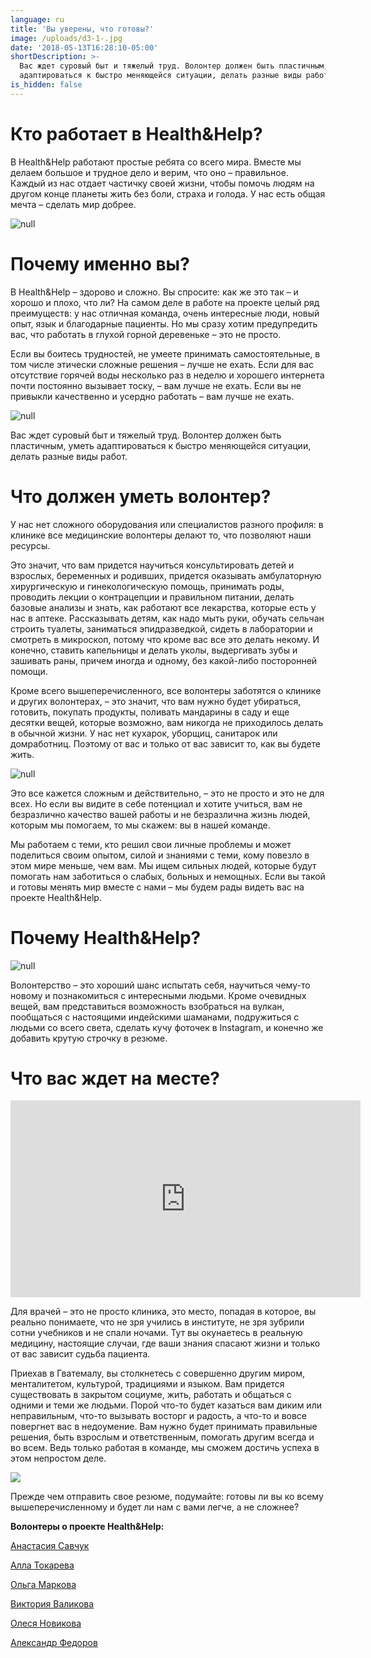 ```yaml
---
language: ru
title: 'Вы уверены, что готовы?'
image: /uploads/d3-1-.jpg
date: '2018-05-13T16:28:10-05:00'
shortDescription: >-
  Вас ждет суровый быт и тяжелый труд. Волонтер должен быть пластичным, уметь
  адаптироваться к быстро меняющейся ситуации, делать разные виды работ.
is_hidden: false
---
```

# Кто работает в Health&Help?

В Health&Help работают простые ребята со всего мира. Вместе мы делаем большое и трудное дело и верим, что оно – правильное. Каждый из нас отдает частичку своей жизни, чтобы помочь людям на другом конце планеты жить без боли, страха и голода. У нас есть общая мечта – сделать мир добрее.

![null](/uploads/r96.jpg)

# Почему именно вы?

В Health&Help – здорово и сложно. Вы спросите: как же это так – и хорошо и плохо, что ли? На самом деле в работе на проекте целый ряд преимуществ: у нас отличная команда, очень интересные люди, новый опыт, язык и благодарные пациенты. Но мы сразу хотим предупредить вас, что работать в глухой горной деревеньке – это не просто.

Если вы боитесь трудностей, не умеете принимать самостоятельные, в том числе этически сложные решения – лучше не ехать. Если для вас отсутствие горячей воды несколько раз в неделю и хорошего интернета почти постоянно вызывает тоску, – вам лучше не ехать. Если вы не привыкли качественно и усердно работать – вам лучше не ехать.

![null](/uploads/d3-1-.jpg)

Вас ждет суровый быт и тяжелый труд. Волонтер должен быть пластичным, уметь адаптироваться к быстро меняющейся ситуации, делать разные виды работ.

# Что должен уметь волонтер?

У нас нет сложного оборудования или специалистов разного профиля: в клинике все медицинские волонтеры делают то, что позволяют наши ресурсы.

Это значит, что вам придется научиться консультировать детей и взрослых, беременных и родивших, придется оказывать амбулаторную хирургическую и гинекологическую помощь, принимать роды, проводить лекции о контрацепции и правильном питании, делать базовые анализы и знать, как работают все лекарства, которые есть у нас в аптеке. Рассказывать детям, как надо мыть руки, обучать сельчан строить туалеты, заниматься эпидразведкой, сидеть в лаборатории и смотреть в микроскоп, потому что кроме вас все это делать некому. И конечно, ставить капельницы и делать уколы, выдергивать зубы и зашивать раны, причем иногда и одному, без какой-либо посторонней помощи.

Кроме всего вышеперечисленного, все волонтеры заботятся о клинике и других волонтерах, – это значит, что вам нужно будет убираться, готовить, покупать продукты, поливать мандарины в саду и еще десятки вещей, которые возможно, вам никогда не приходилось делать в обычной жизни. У нас нет кухарок, уборщиц, санитарок или домработниц. Поэтому от вас и только от вас зависит то, как вы будете жить.

![null](/uploads/l35a0887-fb.jpg)

Это все кажется сложным и действительно, – это не просто и это не для всех. Но если вы видите в себе потенциал и хотите учиться, вам не безразлично качество вашей работы и не безразлична жизнь людей, которым мы помогаем, то мы скажем: вы в нашей команде.

Мы работаем с теми, кто решил свои личные проблемы и может поделиться своим опытом, силой и знаниями с теми, кому повезло в этом мире меньше, чем вам. Мы ищем сильных людей, которые будут помогать нам заботиться о слабых, больных и немощных. Если вы такой и готовы менять мир вместе с нами – мы будем рады видеть вас на проекте Health&Help.

# Почему Health&Help?

![null](/uploads/0q4a4622.jpg)

Волонтерство – это хороший шанс испытать себя, научиться чему-то новому и познакомиться с интересными людьми. Кроме очевидных вещей, вам представиться возможность взобраться на вулкан, пообщаться с настоящими индейскими шаманами, подружиться с людьми со всего света, сделать кучу фоточек в Instagram, и конечно же добавить крутую строчку в резюме.

# Что вас ждет на месте?

<iframe width="560" height="315" src="https://www.youtube.com/embed/WKBBNOSFsbE" frameborder="0" allow="autoplay; encrypted-media" allowfullscreen></iframe>

Для врачей – это не просто клиника, это место, попадая в которое, вы реально понимаете, что не зря учились в институте, не зря зубрили сотни учебников и не спали ночами. Тут вы окунаетесь в реальную медицину, настоящие случаи, где ваши знания спасают жизни и только от вас зависит судьба пациента.

Приехав в Гватемалу, вы столкнетесь с совершенно другим миром, менталитетом, культурой, традициями и языком. Вам придется существовать в закрытом социуме, жить, работать и общаться с одними и теми же людьми. Порой что-то будет казаться вам диким или неправильным, что-то вызывать восторг и радость, а что-то и вовсе повергнет вас в недоумение. Вам нужно будет принимать правильные решения, быть взрослым и ответственным, помогать другим всегда и во всем. Ведь только работая в команде, мы сможем достичь успеха в этом непростом деле.

![](/uploads/plo_6989.jpg)

Прежде чем отправить свое резюме, подумайте: готовы ли вы ко всему вышеперечисленному и будет ли нам с вами легче, а не сложнее?

**Волонтеры о проекте Health&Help:**

[Анастасия Савчук](https://vk.com/vik.valikova?w=wall2715332_4194)

[Алла Токарева](https://www.facebook.com/profile.php?id=100010559264581&sk=photos&collection_token=100010559264581%3A2305272732%3A69&set=a.294129357615704.1073741828.100010559264581&type=3)

[Ольга Маркова](https://vk.com/vik.valikova?w=wall2715332_3152)

[Виктория Валикова](https://vk.com/vik.valikova?w=wall2715332_3555)

[Олеся Новикова](https://vk.com/oblachnaia?w=wall154350359_3232%2Fall)

[Александр Федоров](https://vk.com/san4es?w=wall730151_6137%2Fall)
